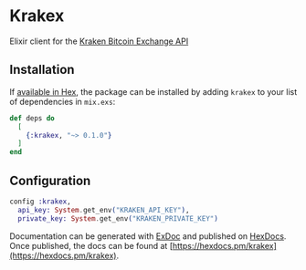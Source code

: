 # Krakex

Elixir client for the [Kraken Bitcoin Exchange API](https://www.kraken.com/help/api)

## Installation

If [available in Hex](https://hex.pm/docs/publish), the package can be installed
by adding `krakex` to your list of dependencies in `mix.exs`:

```elixir
def deps do
  [
    {:krakex, "~> 0.1.0"}
  ]
end
```

## Configuration

```elixir
config :krakex,
  api_key: System.get_env("KRAKEN_API_KEY"),
  private_key: System.get_env("KRAKEN_PRIVATE_KEY")
```

Documentation can be generated with [ExDoc](https://github.com/elixir-lang/ex_doc)
and published on [HexDocs](https://hexdocs.pm). Once published, the docs can
be found at [https://hexdocs.pm/krakex](https://hexdocs.pm/krakex).

